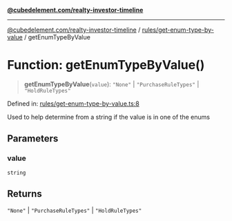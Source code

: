 [**@cubedelement.com/realty-investor-timeline**](../../../index.md)

---

[@cubedelement.com/realty-investor-timeline](../../../modules.md) / [rules/get-enum-type-by-value](../index.md) / getEnumTypeByValue

# Function: getEnumTypeByValue()

> **getEnumTypeByValue**(`value`): `"None"` \| `"PurchaseRuleTypes"` \| `"HoldRuleTypes"`

Defined in: [rules/get-enum-type-by-value.ts:8](https://github.com/kvernon/realty-investor-timeline/blob/c7446a8a5576468ac5874a2dd8323180fa97a55b/src/rules/get-enum-type-by-value.ts#L8)

Used to help determine from a string if the value is in one of the enums

## Parameters

### value

`string`

## Returns

`"None"` \| `"PurchaseRuleTypes"` \| `"HoldRuleTypes"`
